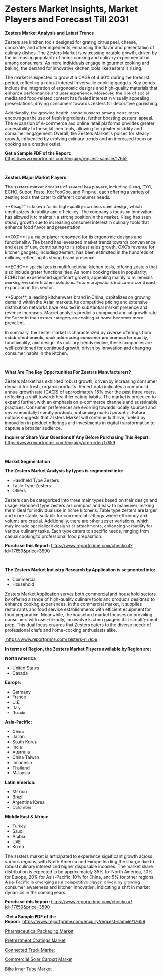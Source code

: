 <p><h1>Zesters Market Insights, Market Players and Forecast Till 2031</h1></p><p><strong>Zesters Market Analysis and Latest Trends</strong></p>
<p><p>Zesters are kitchen tools designed for grating citrus peel, cheese, chocolate, and other ingredients, enhancing the flavor and presentation of culinary dishes. The Zesters Market is witnessing notable growth, driven by the increasing popularity of home cooking and culinary experimentation among consumers. As more individuals engage in gourmet cooking and baking, the demand for innovative kitchen tools like zesters is rising.</p><p>The market is expected to grow at a CAGR of 4.60% during the forecast period, reflecting a robust interest in versatile cooking gadgets. Key trends include the integration of ergonomic designs and high-quality materials that enhance performance and user experience. Moreover, the rise of social media and food-related content has fueled interest in visually appealing presentations, driving consumers towards zesters for decorative garnishing.</p><p>Additionally, the growing health-consciousness among consumers encourages the use of fresh ingredients, further boosting zesters’ appeal. The expansion of e-commerce and online retail platforms provides greater accessibility to these kitchen tools, allowing for greater visibility and consumer engagement. Overall, the Zesters Market is poised for steady growth, influenced by evolving culinary trends and an increased focus on cooking as a creative outlet.</p></p>
<p><strong>Get a Sample PDF of the Report:&nbsp;</strong> <a href="https://www.reportprime.com/enquiry/request-sample/17659?utm_campaign=1169&utm_medium=2&utm_source=Github&utm_content=ia&utm_term=19112024&utm_id=zesters">https://www.reportprime.com/enquiry/request-sample/17659</a></p>
<p>&nbsp;</p>
<p><strong>Zesters Major Market Players</strong></p>
<p><p>The zesters market consists of several key players, including Kisag, OXO, ECHO, Supor, Feste, KooFooGoo, and Pinpinu, each offering a variety of zesting tools that cater to different consumer needs.</p><p>**Kisag** is known for its high-quality stainless steel design, which emphasizes durability and efficiency. The company's focus on innovation has allowed it to maintain a strong position in the market. Kisag has seen steady growth due to increasing consumer interest in culinary tools that enhance food flavor and presentation.</p><p>**OXO** is a major player renowned for its ergonomic designs and functionality. The brand has leveraged market trends towards convenience and ease of use, contributing to its robust sales growth. OXO’s revenue for kitchen gadgets, including zesters, has been estimated in the hundreds of millions, reflecting its strong brand presence.</p><p>**ECHO** specializes in multifunctional kitchen tools, offering zesters that also include grater functionalities. As home cooking rises in popularity, ECHO has experienced significant growth, appealing mainly to millennials seeking versatile kitchen solutions. Future projections indicate a continued expansion in this sector.</p><p>**Supor**, a leading kitchenware brand in China, capitalizes on growing demand within the Asian markets. Its competitive pricing and extensive distribution networks have resulted in substantial market presence and revenue increases. Market analysts predict a compound annual growth rate for Supor in the zesters category as cooking at home becomes more prevalent.</p><p>In summary, the zester market is characterized by diverse offerings from established brands, each addressing consumer preferences for quality, functionality, and design. As culinary trends evolve, these companies are well-positioned for continued growth, driven by innovation and changing consumer habits in the kitchen.</p></p>
<p>&nbsp;</p>
<p><strong>What Are The Key Opportunities For Zesters Manufacturers?</strong></p>
<p><p>Zesters Market has exhibited robust growth, driven by increasing consumer demand for fresh, organic products. Recent data indicates a compound annual growth rate (CAGR) of approximately 15% over the past three years, reflecting a shift towards healthier eating habits. The market is projected to expand further, with an emphasis on e-commerce channels and sustainable practices. Consumer preferences are evolving towards locally sourced and environmentally friendly products, enhancing market potential. Future outlook suggests that Zesters Market will continue to thrive, fueled by innovation in product offerings and investments in digital transformation to capture a broader audience.</p></p>
<p><strong>Inquire or Share Your Questions If Any Before Purchasing This Report:</strong> <a href="https://www.reportprime.com/enquiry/pre-order/17659?utm_campaign=1169&utm_medium=2&utm_source=Github&utm_content=ia&utm_term=19112024&utm_id=zesters">https://www.reportprime.com/enquiry/pre-order/17659</a></p>
<p>&nbsp;</p>
<p><strong>Market Segmentation</strong></p>
<p><strong>The Zesters Market Analysis by types is segmented into:</strong></p>
<p><ul><li>Handheld Type Zesters</li><li>Table Type Zesters</li><li>Others</li></ul></p>
<p><p>Zesters can be categorized into three main types based on their design and usage. Handheld type zesters are compact and easy to maneuver, making them ideal for individual use in home kitchens. Table type zesters are larger and more stable, suitable for commercial settings where efficiency and volume are crucial. Additionally, there are other zester variations, which may include specialized designs or attachments, enhancing versatility for various culinary tasks. Each type caters to specific needs, ranging from casual cooking to professional food preparation.</p></p>
<p><strong>Purchase this Report:&nbsp;</strong><a href="https://www.reportprime.com/checkout?id=17659&price=3590&utm_campaign=1169&utm_medium=2&utm_source=Github&utm_content=ia&utm_term=19112024&utm_id=zesters">https://www.reportprime.com/checkout?id=17659&price=3590</a></p>
<p>&nbsp;</p>
<p><strong>The Zesters Market Industry Research by Application is segmented into:</strong></p>
<p><ul><li>Commercial</li><li>Household</li></ul></p>
<p><p>Zesters Market Application serves both commercial and household sectors by offering a range of high-quality culinary tools and products designed to enhance cooking experiences. In the commercial market, it supplies restaurants and food service establishments with efficient equipment for food preparation. Meanwhile, the household market focuses on providing consumers with user-friendly, innovative kitchen gadgets that simplify meal prep. This dual focus ensures that Zesters caters to the diverse needs of professional chefs and home-cooking enthusiasts alike.</p></p>
<p><a href="https://www.reportprime.com/zesters-r17659?utm_campaign=1169&utm_medium=2&utm_source=Github&utm_content=ia&utm_term=19112024&utm_id=zesters">&nbsp;https://www.reportprime.com/zesters-r17659</a></p>
<p><strong>In terms of Region, the Zesters Market Players available by Region are:</strong></p>
<p>
    <p> <strong> North America: </strong>
        <ul>
            <li>United States</li>
            <li>Canada</li>
        </ul>
        </p> 
    <p> <strong> Europe: </strong>
        <ul>
            <li>Germany</li>
            <li>France</li>
            <li>U.K.</li>
            <li>Italy</li>
            <li>Russia</li>
        </ul>
        </p> 
    <p> <strong> Asia-Pacific: </strong>
        <ul>
            <li>China</li>
            <li>Japan</li>
            <li>South Korea</li>
            <li>India</li>
            <li>Australia</li>
            <li>China Taiwan</li>
            <li>Indonesia</li>
            <li>Thailand</li>
            <li>Malaysia</li>
        </ul>
        </p> 
    <p> <strong> Latin America: </strong>
        <ul>
            <li>Mexico</li>
            <li>Brazil</li>
            <li>Argentina Korea</li>
            <li>Colombia</li>
        </ul>
        </p> 
    <p> <strong> Middle East & Africa: </strong>
        <ul>
            <li>Turkey</li>
            <li>Saudi</li>
            <li>Arabia</li>
            <li>UAE</li>
            <li>Korea</li>
        </ul>
    </p>
    </p>
<p><p>The zesters market is anticipated to experience significant growth across various regions, with North America and Europe leading the charge due to robust culinary interest and higher disposable incomes. The market share distribution is expected to be approximately 35% for North America, 30% for Europe, 20% for Asia-Pacific, 10% for China, and 5% for other regions. Asia-Pacific is emerging as a competitive player, driven by growing consumer awareness and kitchen innovation, indicating a shift in market dynamics in the coming years.</p></p>
<p><strong>Purchase this Report: </strong><a href="https://www.reportprime.com/checkout?id=17659&price=3590&utm_campaign=1169&utm_medium=2&utm_source=Github&utm_content=ia&utm_term=19112024&utm_id=zesters">https://www.reportprime.com/checkout?id=17659&price=3590</a></p>
<p>&nbsp;<strong>Get a Sample PDF of the Report:&nbsp;&nbsp;</strong><a href="https://www.reportprime.com/enquiry/request-sample/17659?utm_campaign=1169&utm_medium=2&utm_source=Github&utm_content=ia&utm_term=19112024&utm_id=zesters">https://www.reportprime.com/enquiry/request-sample/17659</a></p>
<p><strong></strong></p>
<p><p><a href="https://www.linkedin.com/pulse/exploring-pharmaceutical-packaging-market-dynamics-revenue-l7the?utm_campaign=1169&utm_medium=2&utm_source=Github&utm_content=ia&utm_term=19112024&utm_id=zesters">Pharmaceutical Packaging Market</a></p><p><a href="https://www.linkedin.com/pulse/pretreatment-coatings-market-forecasts-trends-impact-analysis-phrle?utm_campaign=1169&utm_medium=2&utm_source=Github&utm_content=ia&utm_term=19112024&utm_id=zesters">Pretreatment Coatings Market</a></p><p><a href="https://www.linkedin.com/pulse/connected-truck-market-growth-segmentation-regional-analysis-aip7e?utm_campaign=1169&utm_medium=2&utm_source=Github&utm_content=ia&utm_term=19112024&utm_id=zesters">Connected Truck Market</a></p><p><a href="https://issuu.com/reportprime-2/docs/commercial-solar-carport-market-siz_fa4f55da17e640?utm_campaign=1169&utm_medium=2&utm_source=Github&utm_content=ia&utm_term=19112024&utm_id=zesters">Commercial Solar Carport Market</a></p><p><a href="https://issuu.com/reportprime-2/docs/bike-inner-tube-market-size-2030.pp_fc1aab42802471?utm_campaign=1169&utm_medium=2&utm_source=Github&utm_content=ia&utm_term=19112024&utm_id=zesters">Bike Inner Tube Market</a></p></p>